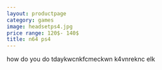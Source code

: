 ```yaml
---
layout: productpage
category: games
image: headsetps4.jpg
price range: 120$- 140$
title: n64 ps4
---
```


how do you do tdaykwcnkfcmeckwn
k4vnreknc elk

